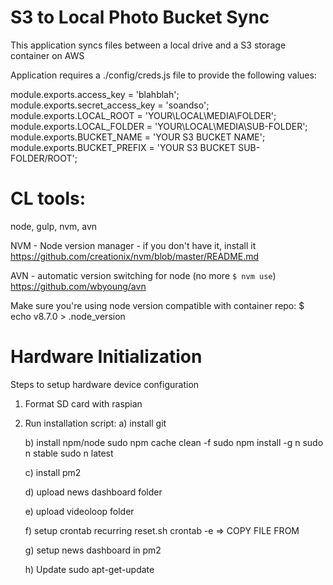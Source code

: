 
# S3 to Local Photo Bucket Sync
This application syncs files between a local drive and a S3 storage container on AWS

Application requires a ./config/creds.js file to provide the following values:

module.exports.access_key = 'blahblah';  
module.exports.secret_access_key = 'soandso';  
module.exports.LOCAL_ROOT =  'YOUR\\LOCAL\\MEDIA\\FOLDER';  
module.exports.LOCAL_FOLDER =  'YOUR\\LOCAL\\MEDIA\\SUB-FOLDER';  
module.exports.BUCKET_NAME = 'YOUR S3 BUCKET NAME';  
module.exports.BUCKET_PREFIX = 'YOUR S3 BUCKET SUB-FOLDER/ROOT'; 

# CL tools:
node, gulp, nvm, avn

NVM - Node version manager - if you don't have it, install it
https://github.com/creationix/nvm/blob/master/README.md

AVN - automatic version switching for node (no more `$ nvm use`)
https://github.com/wbyoung/avn

Make sure you're using node version compatible with container repo:
$ echo v8.7.0 > .node_version

# Hardware Initialization
Steps to setup hardware device configuration

1. Format SD card with raspian
2. Run installation script:
   a) install git

   b) install npm/node 
   		sudo npm cache clean -f
		sudo npm install -g n
		sudo n stable
		sudo n latest


   c) install pm2


   d) upload news dashboard folder 


   e) upload videoloop folder


   f) setup crontab recurring reset.sh 
   crontab -e => COPY FILE FROM 

   g) setup news dashboard in pm2


   h) Update
   sudo apt-get-update
